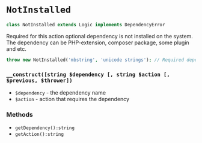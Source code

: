 # `NotInstalled`

```php
class NotInstalled extends Logic implements DependencyError
```

Required for this action optional dependency is not installed on the system.
The dependency can be PHP-extension, composer package, some plugin and etc.

```php
throw new NotInstalled('mbstring', 'unicode strings'); // Required dependency "mbstring" for unicode string
```

### `__construct([string $dependency [, string $action [, $previous, $thrower])`

 * `$dependency` - the dependency name
 * `$action` - action that requires the dependency

### Methods

 * `getDependency():string`
 * `getAction():string`
